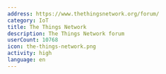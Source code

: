 ```yaml
---
address: https://www.thethingsnetwork.org/forum/
category: IoT
title: The Things Network
description: The Things Network forum
userCount: 10768
icon: the-things-network.png
activity: high
language: en
---
```

